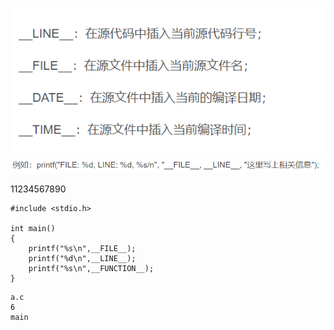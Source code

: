 ![image-20211207153357080](image/image-20211207153357080.png)![image-20211207153413882](image/image-20211207153413882.png)

11234567890

```
#include <stdio.h>

int main()
{
    printf("%s\n",__FILE__);
    printf("%d\n",__LINE__);
    printf("%s\n",__FUNCTION__);
}

```

```
a.c
6
main
```

